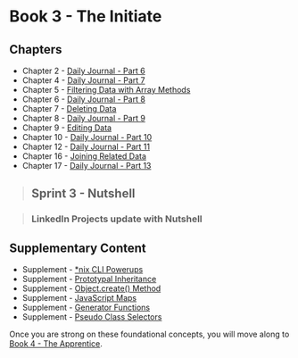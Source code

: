 # Book 3 - The Initiate

## Chapters

* Chapter 2 - [Daily Journal - Part 6](./chapters/DAILY_JOURNAL_ES6_MODULES.md)
* Chapter 4 - [Daily Journal - Part 7](./chapters/DAILY_JOURNAL_SAVING_ENTRIES.md)
* Chapter 5 - [Filtering Data with Array Methods](./chapters/JS_ARRAY_METHODS.md)
* Chapter 6 - [Daily Journal - Part 8](./chapters/DAILY_JOURNAL_FILTERING_MOOD.md)
* Chapter 7 - [Deleting Data](./chapters/DELETE_DATA.md)
* Chapter 8 - [Daily Journal - Part 9](./chapters/DAILY_JOURNAL_DELETING_ENTRIES.md)
* Chapter 9 - [Editing Data](./chapters/EDIT_DATA.md)
* Chapter 10 - [Daily Journal - Part 10](./chapters/DAILY_JOURNAL_EDITING_ENTRIES.md)
* Chapter 12 - [Daily Journal - Part 11](./chapters/DAILY_JOURNAL_SEARCHING.md)
* Chapter 16 - [Joining Related Data](./chapters/JS_JOINING_DATA.md)
* Chapter 17 - [Daily Journal - Part 13](./chapters/DAILY_JOURNAL_MOOD_TABLE.md)

> ## Sprint 3 - Nutshell

> ### LinkedIn Projects update with Nutshell

## Supplementary Content

* Supplement - [*nix CLI Powerups](./chapters/CLI_PERSONALIZATION.md)
* Supplement - [Prototypal Inheritance](./chapters/PROTOTYPAL.md)
* Supplement - [Object.create() Method](./chapters/JS_OBJECT_CREATE.md)
* Supplement - [JavaScript Maps](./chapters/JS_MAPS.md)
* Supplement - [Generator Functions](./chapters/JS_GENERATOR_FUNCTION.md)
* Supplement - [Pseudo Class Selectors](./chapters/CSS_PSEUDOCLASSES.md)

Once you are strong on these foundational concepts, you will move along to [Book 4 - The Apprentice](../book-4-the-apprentice/README.md).
